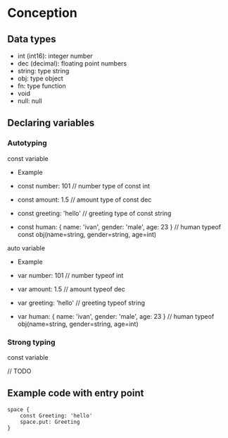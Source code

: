 # Conception

## Data types

- int (int16): integer number
- dec (decimal): floating point numbers
- string: type string
- obj: type object
- fn: type function
- void
- null: null

## Declaring variables

### Autotyping

const variable

- Example

- const number: 101 // number type of const int
- const amount: 1.5 // amount type of const dec
- const greeting: 'hello' // greeting type of const string
- const human: {
    name: 'ivan',
    gender: 'male',
    age: 23
  } // human typeof const obj(name=string, gender=string, age=int)

auto variable

- Example

- var number: 101 // number typeof int
- var amount: 1.5 // amount typeof dec
- var greeting: 'hello' // greeting typeof string
- var human: {
    name: 'ivan',
    gender: 'male',
    age: 23
} // human typeof obj(name=string, gender=string, age=int)

### Strong typing

const variable

// TODO

## Example code with entry point

```gr
space {
    сonst Greeting: 'hello'
    space.put: Greeting
}
```
